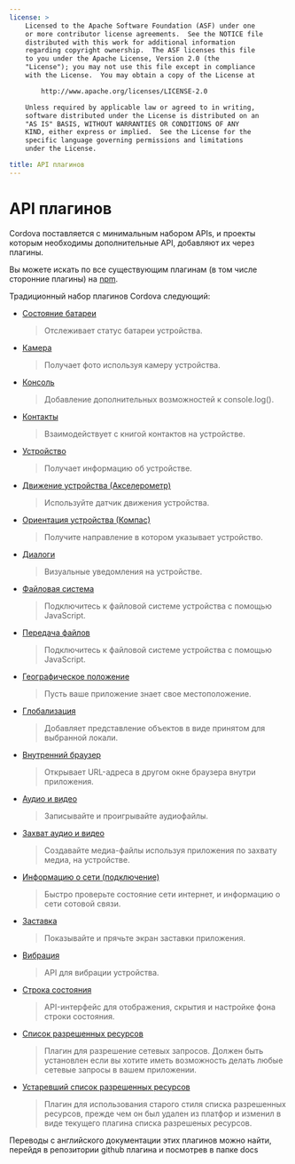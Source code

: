 ```yaml
---
license: >
    Licensed to the Apache Software Foundation (ASF) under one
    or more contributor license agreements.  See the NOTICE file
    distributed with this work for additional information
    regarding copyright ownership.  The ASF licenses this file
    to you under the Apache License, Version 2.0 (the
    "License"); you may not use this file except in compliance
    with the License.  You may obtain a copy of the License at

        http://www.apache.org/licenses/LICENSE-2.0

    Unless required by applicable law or agreed to in writing,
    software distributed under the License is distributed on an
    "AS IS" BASIS, WITHOUT WARRANTIES OR CONDITIONS OF ANY
    KIND, either express or implied.  See the License for the
    specific language governing permissions and limitations
    under the License.

title: API плагинов
---
```


# API плагинов

Cordova поставляется с минимальным набором APIs, и проекты которым необходимы дополнительные API, добавляют их через плагины.

Вы можете искать по все существующим плагинам (в том числе сторонние плагины) на [npm][1].

 [1]: https://www.npmjs.com/search?q=ecosystem%3Acordova

Традиционный набор плагинов Cordova следующий:

*   [Состояние батареи][2]
    
    > Отслеживает статус батареи устройства.

*   [Камера][3]
    
    > Получает фото используя камеру устройства.

*   [Консоль][4]
    
    > Добавление дополнительных возможностей к console.log().

*   [Контакты][5]
    
    > Взаимодействует с книгой контактов на устройстве.

*   [Устройство][6]
    
    > Получает информацию об устройстве.

*   [Движение устройства (Акселерометр)][7]
    
    > Используйте датчик движения устройства.

*   [Ориентация устройства (Компас)][8]
    
    > Получите направление в котором указывает устройство.

*   [Диалоги][9]
    
    > Визуальные уведомления на устройстве.

*   [Файловая система][10]
    
    > Подключитесь к файловой системе устройства с помощью JavaScript.

*   [Передача файлов][11]
    
    > Подключитесь к файловой системе устройства с помощью JavaScript.

*   [Географическое положение][12]
    
    > Пусть ваше приложение знает свое местоположение.

*   [Глобализация][13]
    
    > Добавляет представление объектов в виде принятом для выбранной локали.

*   [Внутренний браузер][14]
    
    > Открывает URL-адреса в другом окне браузера внутри приложения.

*   [Аудио и видео][15]
    
    > Записывайте и проигрывайте аудиофайлы.

*   [Захват аудио и видео][16]
    
    > Создавайте медиа-файлы используя приложения по захвату медиа, на устройстве.

*   [Информацию о сети (подключение)][17]
    
    > Быстро проверьте состояние сети интернет, и информацию о сети сотовой связи.

*   [Заставка][18]
    
    > Показывайте и прячьте экран заставки приложения.

*   [Вибрация][19]
    
    > API для вибрации устройства.

*   [Строка состояния][20]
    
    > API-интерфейс для отображения, скрытия и настройке фона строки состояния.

*   [Список разрешенных ресурсов][21]
    
    > Плагин для разрешение сетевых запросов. Должен быть установлен если вы хотите иметь возможность делать любые сетевые запросы в вашем приложении.

*   [Устаревший список разрешенных ресурсов][22]
    
    > Плагин для использования старого стиля списка разрешенных ресурсов, прежде чем он был удален из платфор и изменил в виде текущего плагина списка разрешеных ресурсов.

 [2]: https://www.npmjs.com/package/cordova-plugin-battery-status
 [3]: https://www.npmjs.com/package/cordova-plugin-camera
 [4]: https://www.npmjs.com/package/cordova-plugin-console
 [5]: https://www.npmjs.com/package/cordova-plugin-contacts
 [6]: https://www.npmjs.com/package/cordova-plugin-device
 [7]: https://www.npmjs.com/package/cordova-plugin-device-motion
 [8]: https://www.npmjs.com/package/cordova-plugin-device-orientation
 [9]: https://www.npmjs.com/package/cordova-plugin-dialogs
 [10]: https://www.npmjs.com/package/cordova-plugin-file
 [11]: https://www.npmjs.com/package/cordova-plugin-file-transfer
 [12]: https://www.npmjs.com/package/cordova-plugin-geolocation
 [13]: https://www.npmjs.com/package/cordova-plugin-globalization
 [14]: https://www.npmjs.com/package/cordova-plugin-inappbrowser
 [15]: https://www.npmjs.com/package/cordova-plugin-media
 [16]: https://www.npmjs.com/package/cordova-plugin-media-capture
 [17]: https://www.npmjs.com/package/cordova-plugin-network-information
 [18]: https://www.npmjs.com/package/cordova-plugin-splashscreen
 [19]: https://www.npmjs.com/package/cordova-plugin-vibration
 [20]: https://www.npmjs.com/package/cordova-plugin-statusbar
 [21]: https://www.npmjs.com/package/cordova-plugin-whitelist
 [22]: https://www.npmjs.com/package/cordova-plugin-legacy-whitelist

Переводы с английского документации этих плагинов можно найти, перейдя в репозитории github плагина и посмотрев в папке docs